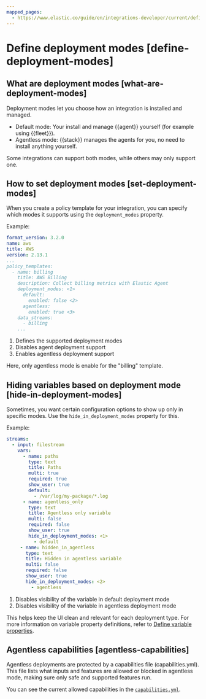 ```yaml
---
mapped_pages:
  - https://www.elastic.co/guide/en/integrations-developer/current/define-deployment-modes.html
---
```


# Define deployment modes [define-deployment-modes]


## What are deployment modes [what-are-deployment-modes]

Deployment modes let you choose how an integration is installed and managed.

* Default mode: Your install and manage {{agent}} yourself (for example using {{fleet}}).
* Agentless mode: {{stack}} manages the agents for you, no need to install anything yourself.

Some integrations can support both modes, while others may only support one.


## How to set deployment modes [set-deployment-modes]

When you create a policy template for your integration, you can specify which modes it supports using the `deployment_modes` property.

Example:

```yaml
format_version: 3.2.0
name: aws
title: AWS
version: 2.13.1
...
policy_templates:
  - name: billing
    title: AWS Billing
    description: Collect billing metrics with Elastic Agent
    deployment_modes: <1>
      default:
        enabled: false <2>
      agentless:
        enabled: true <3>
    data_streams:
      - billing
    ...
```

1. Defines the supported deployment modes
2. Disables agent deployment support
3. Enables agentless deployment support

Here, only agentless mode is enable for the "billing" template.


## Hiding variables based on deployment mode [hide-in-deployment-modes]

Sometimes, you want certain configuration options to show up only in specific modes. Use the `hide_in_deployment_modes` property for this.

Example:

```yaml
streams:
  - input: filestream
    vars:
      - name: paths
        type: text
        title: Paths
        multi: true
        required: true
        show_user: true
        default:
          - /var/log/my-package/*.log
      - name: agentless_only
        type: text
        title: Agentless only variable
        multi: false
        required: false
        show_user: true
        hide_in_deployment_modes: <1>
          - default
     - name: hidden_in_agentless
       type: text
       title: Hidden in agentless variable
       multi: false
       required: false
       show_user: true
       hide_in_deployment_modes: <2>
         - agentless
```

1. Disables visibility of the variable in default deployment mode
2. Disables visibility of the variable in agentless deployment mode

This helps keep the UI clean and relevant for each deployment type.
For more information on variable property definitions, refer to [Define variable properties](/extend/finishing-touches.md#define-variable-properties).

## Agentless capabilities [agentless-capabilities]

Agentless deployments are protected by a capabilities file (capabilities.yml). This file lists what inputs and features are allowed or blocked in agentless mode, making sure only safe and supported features run.

You can see the current allowed capabilities in the [`capabilities.yml`](https://github.com/elastic/agentless-controller/blob/main/controllers/config/capabilities.yml).

